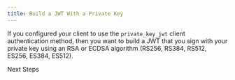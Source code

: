 ```yaml
---
title: Build a JWT With a Private Key
---
```

If you configured your client to use the `private_key_jwt` client authentication method, then you want to build a JWT that you sign with your private key using an RSA or ECDSA algorithm (RS256, RS384, RS512, ES256, ES384, ES512). 

<StackSnippet snippet="createprivatekeyjwt"/>

<NextSectionLink>Next Steps</NextSectionLink>